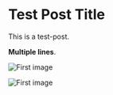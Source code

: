 ﻿---
Title: Test Post Title
Summary: Test Post Summary
Tags:
- Test Tag 1
- Test Tag 2
- Test Tag 3
Author:
  Name: Test Author Name
  ImageUrl: https://test.com/author/image.png
  Url: https://test.com/author
PublishedAt: 2020-01-02T03:04:05
UpdatedAt: 2020-02-03T04:05:06
---

# Test Post Title

This is a test-post.

**Multiple lines**.

![First image](https://i.picsum.photos/id/637/150/150.jpg "Logo Title Text 1")

![First image](https://i.picsum.photos/id/953/200/200.jpg "Logo Title Text 1")
